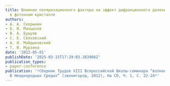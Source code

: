 ```yaml
---
title: Влияние поляризационного фактора на эффект дифракционного деления импульса
  в фотонном кристалле
authors:
- А. А. Скорынин
- Б. И. Манцызов
- В. А. Бушуев
- С. Е. Свяховский
- А. И. Майдыковский
- Т. В. Мурзина
date: '2012-05-01'
publishDate: '2025-03-15T17:29:03.383806Z'
publication_types:
- paper-conference
publication: '*Сборник Трудов XIII Всероссийской Школы-семинара “волновые Явления
  В Неоднородных Средах” (звенигород, 2012), На CD, Ч. 1, С. 22-24*'
---
```

